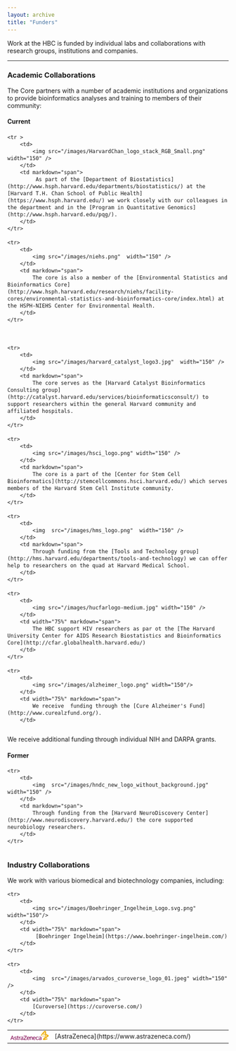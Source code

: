 ```yaml
---
layout: archive
title: "Funders"
---
```


Work at the HBC is funded by individual labs and collaborations with research groups, institutions and companies. 

-----

### Academic Collaborations

The Core partners with a number of academic institutions and organizations to provide bioinformatics analyses and training to members of their community:

#### Current

<table>
    <colgroup>
        <col width="20%">
        <col width="80%">
    </colgroup>

    <tr >
        <td>
            <img src="/images/HarvardChan_logo_stack_RGB_Small.png"  width="150" /> 
        </td>
        <td markdown="span">
             As part of the [Department of Biostatistics](http://www.hsph.harvard.edu/departments/biostatistics/) at the [Harvard T.H. Chan School of Public Health](https://www.hsph.harvard.edu/) we work closely with our colleagues in the department and in the [Program in Quantitative Genomics](http://www.hsph.harvard.edu/pqg/).
        </td>
    </tr>

    <tr>
        <td>
            <img src="/images/niehs.png"  width="150" />
        </td>
        <td markdown="span">
            The core is also a member of the [Environmental Statistics and Bioinformatics Core](http://www.hsph.harvard.edu/research/niehs/facility-cores/environmental-statistics-and-bioinformatics-core/index.html) at the HSPH-NIEHS Center for Environmental Health.
        </td>
    </tr>
    


    <tr>
        <td>
            <img src="/images/harvard_catalyst_logo3.jpg"  width="150" />
        </td>
        <td markdown="span">
            The core serves as the [Harvard Catalyst Bioinformatics Consulting group](http://catalyst.harvard.edu/services/bioinformaticsconsult/) to support researchers within the general Harvard community and affiliated hospitals. 
        </td>
    </tr>

    <tr>
        <td>
            <img src="/images/hsci_logo.png" width="150" />
        </td>
        <td markdown="span">
            The core is a part of the [Center for Stem Cell Bioinformatics](http://stemcellcommons.hsci.harvard.edu/) which serves members of the Harvard Stem Cell Institute community. 
        </td>
    </tr>

    <tr>
        <td>
            <img  src="/images/hms_logo.png"  width="150" />
        </td>
        <td markdown="span">
            Through funding from the [Tools and Technology group](http://hms.harvard.edu/departments/tools-and-technology) we can offer help to researchers on the quad at Harvard Medical School. 
        </td>
    </tr>

    <tr>
        <td>
            <img src="/images/hucfarlogo-medium.jpg" width="150" />
        </td>
        <td width="75%" markdown="span">
            The HBC support HIV researchers as par ot the [The Harvard University Center for AIDS Research Biostatistics and Bioinformatics Core](http://cfar.globalhealth.harvard.edu/)
        </td>
    </tr>

    <tr>
        <td>
            <img src="/images/alzheimer_logo.png" width="150"/>
        </td>
        <td width="75%" markdown="span">
            We receive  funding through the [Cure Alzheimer's Fund](http://www.curealzfund.org/).
        </td>
</tr>

</table>

We receive additional funding through individual NIH and DARPA grants.

#### Former

<table>
    <colgroup>
        <col width="20%">
        <col width="80%">
    </colgroup>

    <tr>
        <td>
            <img  src="/images/hndc_new_logo_without_background.jpg"  width="150" />
        </td>
        <td markdown="span">
            Through funding from the [Harvard NeuroDiscovery Center](http://www.neurodiscovery.harvard.edu/) the core supported neurobiology researchers.
        </td>
    </tr>

</table>




### Industry Collaborations

We work with various biomedical and biotechnology companies, including:

<table>
    <colgroup>
        <col width="20%">
        <col width="80%">
    </colgroup>
    <tr>
         <td>
            <img src="/images/AstraZeneca-logo.jpg" width="150"/>
        </td>
        <td markdown="span">
            [AstraZeneca](https://www.astrazeneca.com/)
        </td>
    </tr> 

    <tr>    
        <td>
            <img src="/images/Boehringer_Ingelheim_Logo.svg.png" width="150"/>
        </td>
        <td width="75%" markdown="span">
             [Boehringer Ingelheim](https://www.boehringer-ingelheim.com/)
        </td>
    </tr>
    
    <tr>
        <td>
            <img  src="/images/arvados_curoverse_logo_01.jpeg" width="150" />
        </td>
        <td width="75%" markdown="span">
            [Curoverse](https://curoverse.com/)
        </td>
    </tr>
</table>



